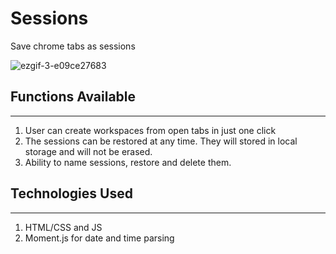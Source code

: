 # Sessions

<p align center>
Save chrome tabs as sessions
  
![ezgif-3-e09ce27683](https://user-images.githubusercontent.com/42151354/162585583-c35a0b64-7632-470a-89b9-c5282714d5de.gif)
</p>

## Functions Available
---

1. User can create workspaces from open tabs in just one click
2. The sessions can be restored at any time. They will stored in local storage and will not be erased.
3. Ability to name sessions, restore and delete them.

## Technologies Used
---
1. HTML/CSS and JS 
2. Moment.js for date and time parsing



